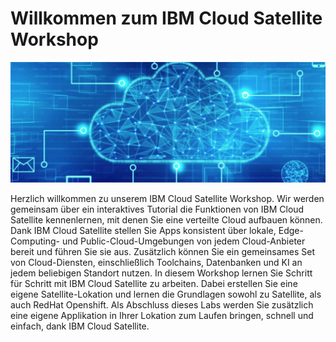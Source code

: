 # Willkommen zum IBM Cloud Satellite Workshop

![](<.gitbook/assets/image (36) (1).png>)

Herzlich willkommen zu unserem IBM Cloud Satellite Workshop. Wir werden gemeinsam über ein interaktives Tutorial die Funktionen von IBM Cloud Satellite kennenlernen, mit denen Sie eine verteilte Cloud aufbauen können. Dank IBM Cloud Satellite stellen Sie Apps konsistent über lokale, Edge-Computing- und Public-Cloud-Umgebungen von jedem Cloud-Anbieter bereit und führen Sie sie aus. Zusätzlich können Sie ein gemeinsames Set von Cloud-Diensten, einschließlich Toolchains, Datenbanken und KI an jedem beliebigen Standort nutzen. In diesem Workshop lernen Sie Schritt für Schritt mit IBM Cloud Satellite zu arbeiten. Dabei erstellen Sie eine eigene Satellite-Lokation und lernen die Grundlagen sowohl zu Satellite, als auch RedHat Openshift. Als Abschluss dieses Labs werden Sie zusätzlich eine eigene Applikation in Ihrer Lokation zum Laufen bringen, schnell und einfach, dank IBM Cloud Satellite.

